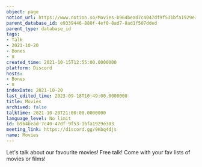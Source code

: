 ```yaml
---
object: page
notion_url: https://www.notion.so/Movies-b964bead7c4047df9f531bfa1929e303
parent_database_id: e9339446-880f-4ef0-8ad7-8ad1f507dded
parent_type: database_id
tags:
- Talk
- 2021-10-20
- Bones
- π
created_time: 2021-10-15T12:55:00.0000000
platform: Discord
hosts:
- Bones
- π
indexDate: 2021-10-20
last_edited_time: 2023-09-18T10:49:00.0000000
title: Movies
archived: false
talktime: 2021-10-20T21:00:00.0000000
language_level: No limit
id: b964bead-7c40-47df-9f53-1bfa1929e303
meeting_link: https://discord.gg/9Kbq4djs
name: Movies
---
```


Let's talk about our favourite movies!
Free talk! Come with your fav lists of movies or films!



